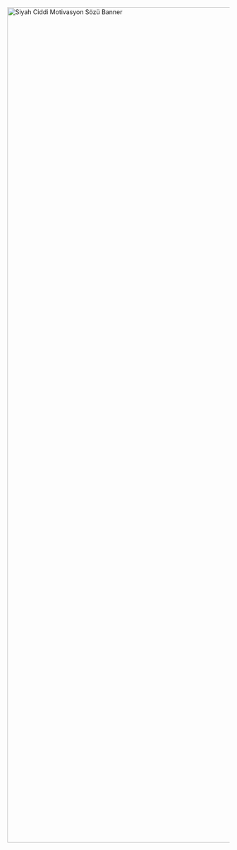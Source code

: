 <img width="3780" height="1890" alt="Siyah Ciddi Motivasyon Sözü Banner" src="https://github.com/user-attachments/assets/4e74875c-13b3-43ad-97ff-2741e87eac02" />
